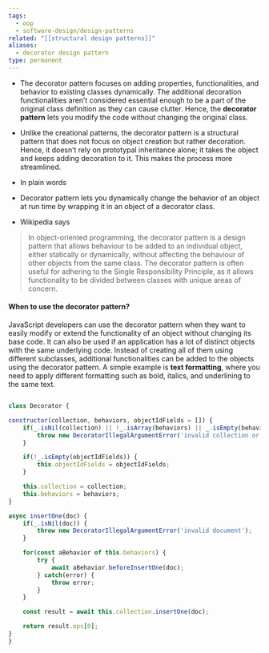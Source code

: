 ```yaml
---
tags:
  - oop
  - software-design/design-patterns
related: "[[structural design patterns]]"
aliases:
  - decorator design pattern
type: permanent
---
```

- The decorator pattern focuses on adding properties, functionalities, and behavior to existing classes dynamically. The additional decoration functionalities aren’t considered essential enough to be a part of the original class definition as they can cause clutter. Hence, the __decorator pattern__ lets you modify the code without changing the original class.
- Unlike the creational patterns, the decorator pattern is a structural pattern that does not focus on object creation but rather decoration. Hence, it doesn’t rely on prototypal inheritance alone; it takes the object and keeps adding decoration to it. This makes the process more streamlined.
- In plain words

- Decorator pattern lets you dynamically change the behavior of an object at run time by wrapping it in an object of a decorator class.

- Wikipedia says
>In object-oriented programming, the decorator pattern is a design pattern that allows behaviour to be added to an individual object, either statically or dynamically, without affecting the behaviour of other objects from the same class. The decorator pattern is often useful for adhering to the Single Responsibility Principle, as it allows functionality to be divided between classes with unique areas of concern.

#### When to use the decorator pattern?

JavaScript developers can use the decorator pattern when they want to easily modify or extend the functionality of an object without changing its base code.
It can also be used if an application has a lot of distinct objects with the same underlying code. Instead of creating all of them using different subclasses, additional functionalities can be added to the objects using the decorator pattern.
A simple example is __text formatting__, where you need to apply different formatting such as bold, italics, and underlining to the same text.


```javascript

class Decorator {

constructor(collection, behaviors, objectIdFields = []) {
    if(_.isNil(collection) || !_.isArray(behaviors) || _.isEmpty(behaviors)) {
        throw new DecoratorIllegalArgumentError('invalid collection or behaviors');
    }

    if(!_.isEmpty(objectIdFields)) {
        this.objectIdFields = objectIdFields;
    }

    this.collection = collection;
    this.behaviors = behaviors;    
}

async insertOne(doc) {
    if(_.isNil(doc)) {
        throw new DecoratorIllegalArgumentError('invalid document');
    }

    for(const aBehavior of this.behaviors) {
        try {
            await aBehavior.beforeInsertOne(doc);
        } catch(error) {
            throw error;
        }
    }

    const result = await this.collection.insertOne(doc);

    return result.ops[0];
}
}
```

